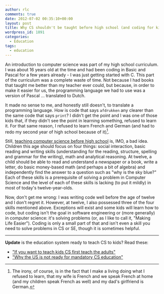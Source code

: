 ```yaml
---
author: rlc
comments: true
date: 2012-07-02 00:35:10+00:00
layout: post
title: Why CS shouldn't be taught before high school (and coding for kids is a bad idea)
wordpress_id: 1891
categories:
  - Education
tags:
  - education
---
```


An introduction to computer science was part of my high school curriculum. I was about 16 years old at the time and had been coding in Basic and Pascal for a few years already - I was just getting started with C. This part of the curriculum was a complete waste of time. Not because I had books that taught me better than my teacher ever could, but because, in order to make it easier for us, the programming language we had to use was a version of Pascal ... translated to Dutch.<!--more-->

It made no sense to me, and honestly still doesn't, to translate a programming language. How is code that says `afdrukken` any clearer than the same code that says `print`? I didn't get the point and I was one of those kids that, if they didn't see the point in learning something, refused to learn it. For that same reason, I refused to learn French and German (and had to redo my second year of high school because of it)[^1].

[^1]: The irony, of course, is in the fact that I make a living doing what I refused to learn, that my wife is French and we speak French at home (and my children speak French as well) and my dad's girlfriend is German.

Still, [teaching computer science before high school](https://web.archive.org/web/20120123081331/http://codingforkids.org/wiki/Main_Page) is, IMO, a bad idea. Children this age should focus on four things: social interaction, basic reading and writing skills (understanding for the reading, structure, spelling and grammar for the writing), math and analytical reasoning. At twelve, a child should be able to read and understand a newspaper or a book, write a letter, do basic money-based math (and perhaps a bit of algebra) and independently find the answer to a question such as "why is the sky blue?" Each of these skills is a prerequisite of solving a problem in Computer Science and the level of each of these skills is lacking (to put it mildly) in most of today's twelve-year-olds.

Now, don't get me wrong: I was writing code well before the age of twelve and I don't regret it. However, at twelve, I also possessed three of the four skills mentioned above. Exceptions will exist and some kids will learn how to code, but coding isn't the goal in software engineering or (more generally) in computer science: it's solving problems (or, as I like to call it, "Making Life Easier"). Coding is only a small part of that and isn't even a skill you need to solve problems in CS or SE, though it is sometimes helpful.

---

**Update** is the education system ready to teach CS to kids?
Read these:

- ["If you want to teach kids CS first teach the adults"](https://web.archive.org/web/20150119195219/http://m.cacm.acm.org/blogs/blog-cacm/176696-if-you-want-to-teach-kids-cs-first-teach-the-adults/fulltext)
- ["Why the US is not ready for mandatory CS education"](https://web.archive.org/web/20200803095432/https://cacm.acm.org/magazines/2014/8/177020-why-the-u-s-is-not-ready-for-mandatory-cs-education/fulltext)
